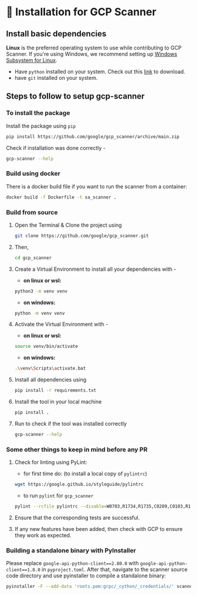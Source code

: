 # 📝 Installation for GCP Scanner

## Install basic dependencies

**Linux** is the preferred operating system to use while contributing to GCP Scanner. If you're using Windows, we recommend setting up [Windows Subsystem for Linux](https://docs.microsoft.com/en-us/windows/wsl/install-win10).

- Have `python` installed on your system. Check out this [link](https://www.python.org/downloads/) to download.
- have `git` installed on your system.

## Steps to follow to setup gcp-scanner

### To install the package

Install the package using `pip`

```bash
pip install https://github.com/google/gcp_scanner/archive/main.zip
```

Check if installation was done correctly -

```bash
gcp-scanner --help
```

### Build using docker

There is a docker build file if you want to run the scanner from a container: 

```bash
docker build -f Dockerfile -t sa_scanner .
```

### Build from source

1. Open the Terminal & Clone the project using

    ```bash
    git clone https://github.com/google/gcp_scanner.git
    ```

2. Then,

    ```bash
    cd gcp_scanner
    ```

3. Create a Virtual Environment to install all your dependencies with -
    - **on linux or wsl:**

    ```bash
    python3 -m venv venv
    ```

    - **on windows:**

    ```bash
    python -m venv venv
    ```

4. Activate the Virtual Environment with -
    - **on linux or wsl:**
    
    ```bash
    source venv/bin/activate
    ```

    - **on windows:**

    ```bash
    .\venv\Scripts\activate.bat
    ```

5. Install all dependencies using

    ```bash
    pip install -r requirements.txt
    ```

6. Install the tool in your local machine

    ```bash
    pip install .
    ```

7. Run to check if the tool was installed correctly

    ```bash
    gcp-scanner --help
    ```

### Some other things to keep in mind before any PR

1. Check for linting using PyLint:
    - for first time do: (to install a local copy of `pylintrc`)

    ```bash
    wget https://google.github.io/styleguide/pylintrc
    ```

    - to run `pylint` for `gcp_scanner`

    ```bash
    pylint --rcfile pylintrc --disable=W0703,R1734,R1735,C0209,C0103,R1732 src/gcp_scanner/*.py
    ```

2. Ensure that the corresponding tests are successful.

3. If any new features have been added, then check with GCP to ensure they work as expected.

### Building a standalone binary with PyInstaller

Please replace `google-api-python-client==2.80.0` with `google-api-python-client==1.8.0` in `pyproject.toml`. After that, navigate to the scanner source code directory and use pyinstaller to compile a standalone binary:

```bash
pyinstaller -F --add-data 'roots.pem:grpc/_cython/_credentials/' scanner.py
```
